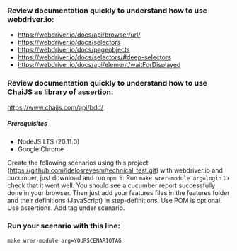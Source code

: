 ### Review documentation quickly to understand how to use webdriver.io:
* https://webdriver.io/docs/api/browser/url/
* https://webdriver.io/docs/selectors
* https://webdriver.io/docs/pageobjects
* https://webdriver.io/docs/selectors/#deep-selectors
* https://webdriver.io/docs/api/element/waitForDisplayed

### Review documentation quickly to understand how to use ChaiJS as library of assertion:
https://www.chaijs.com/api/bdd/

##### Prerequisites
* NodeJS LTS (20.11.0)
* Google Chrome


Create the following scenarios using this project (https://github.com/ldelosreyesm/technical_test.git) with webdriver.io and cucumber, just download and run `npm i`.
Run `make wrer-module arg=login` to check that it went well. You should see a cucumber report successfully done in your browser.
Then just add your features files in the features folder and their definitions (JavaScript) in step-definitions. Use POM is optional. 
Use assertions.
Add tag under scenario.

### Run your scenario with this line:
`make wrer-module arg=YOURSCENARIOTAG`
